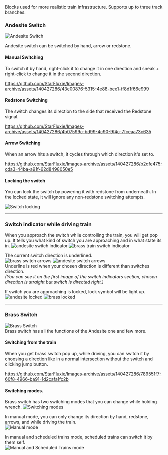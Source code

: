 
Blocks used for more realistic train infrastructure. Supports up to three track branches.
### **Andesite Switch** 
![Andesite Switch](https://github.com/StarFluxie/Images-archive/assets/140427286/1f34cbac-beee-4c54-bb6f-847ed013da76)

Andesite switch can be switched by hand, arrow or redstone.

#### **Manual Switching**
To switch it by hand,
right-click it to change it in one direction and sneak + right-click to change it in the second direction.

https://github.com/StarFluxie/Images-archive/assets/140427286/43e00876-5315-4e88-bee1-ff8d1f66e999

#### **Redstone Switching**
The switch changes its direction to the side that received the Redstone signal.

https://github.com/StarFluxie/Images-archive/assets/140427286/4b07599c-bd99-4c90-9f4c-7fceaa73c635

#### **Arrow Switching**
When an arrow hits a switch, it cycles through which direction it's set to.

https://github.com/StarFluxie/Images-archive/assets/140427286/b2dfe475-cda3-44ba-a91f-62d8498050e5

#### **Locking the switch**
You can lock the switch by powering it with redstone from underneath.
In the locked state, it will ignore any non-redstone switching attempts.

![Switch locking](https://github.com/StarFluxie/Images-archive/assets/140427286/d16fa232-d774-440e-a7ea-67d8dd32d53a)
***

### Switch indicator while driving train
When you approach the switch while controlling the train, you will get pop up. It tells you what kind of switch you are approaching and in what state its in.
![andesite switch indicator](https://github.com/StarFluxie/Images-archive/assets/140427286/9aee2a0b-f6a6-4919-9e13-0ae6c55835ab)
![brass train switch indicator](https://github.com/StarFluxie/Images-archive/assets/140427286/b4ecabf3-9b13-4e95-8d59-05504b048cae)

The current switch direction is underlined.   
![brass switch arrows](https://github.com/StarFluxie/Images-archive/assets/140427286/67a52576-bb9c-4026-9dee-d593a51647c1)
![andesite switch arrows](https://github.com/StarFluxie/Images-archive/assets/140427286/60754bc5-6dc6-40eb-acff-8fde571657ed)  
Underline is red when your chosen direction is different than switches direction.  
_(You can see it on the first image of the switch indicators section, chosen direction is straight but switch is directed right.)_


If switch you are approaching is locked, lock symbol will be light up.  
![andesite locked](https://github.com/StarFluxie/Images-archive/assets/140427286/792456be-26c5-41a7-9283-60551fc35cd4)
![brass locked](https://github.com/StarFluxie/Images-archive/assets/140427286/b9eaa249-d09d-4eef-a07f-673dd40922fd)



***

### **Brass Switch**
![Brass Switch](https://github.com/StarFluxie/Images-archive/assets/140427286/b182a7b2-0777-4393-8f2f-7e5f65ecdd64)  
Brass switch has all the functions of the Andesite one and few more. 

#### **Switching from the train**
When you get brass switch pop up, while driving,
you can switch it by choosing a direction like in a normal intersection without the switch and clicking jump button.

https://github.com/StarFluxie/Images-archive/assets/140427286/789551f7-60f8-4966-ba91-1d2cafa1fc2b

#### **Switching modes.**
Brass switch has two switching modes that you can change while holding wrench.
![Switching modes](https://github.com/StarFluxie/Images-archive/assets/140427286/fb1e7f84-2aae-4558-ade8-43972bf48474)

In manual mode, you can only change its direction by hand, redstone, arrows, and while driving the train.  
![Manual mode](https://github.com/StarFluxie/Images-archive/assets/140427286/fdca444e-7601-4874-9dc5-14f6cfa7ea1c)

In manual and scheduled trains mode, scheduled trains can switch it by them self.  
![Manual and Scheduled Trains mode](https://github.com/StarFluxie/Images-archive/assets/140427286/7395a59b-b1df-4073-868c-739d8d400227)
